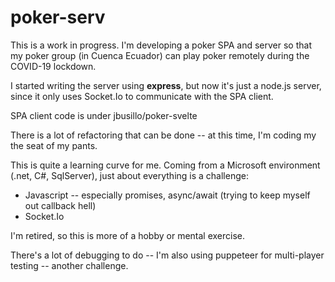 # poker-serv

This is a work in progress. I'm developing a poker SPA and server so that my poker group (in Cuenca Ecuador) can play poker remotely during the COVID-19 lockdown.

I started writing the server using **express**, but now it's just a node.js server, since it only uses Socket.Io to communicate with the SPA client.

SPA client code is under jbusillo/poker-svelte

There is a lot of refactoring that can be done -- at this time, I'm coding my the seat of my pants.

This is quite a learning curve for me. Coming from a Microsoft environment (.net, C#, SqlServer), just about everything is a challenge:

- Javascript -- especially promises, async/await (trying to keep myself out callback hell)
- Socket.Io

I'm retired, so this is more of a hobby or mental exercise.

There's a lot of debugging to do -- I'm also using puppeteer for multi-player testing -- another challenge.
